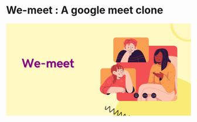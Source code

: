 # We-meet : A google meet clone

[![banner-We-meet](face.png)](https://www.canva.com/design/DAFE28aNZE4/RvAHFSh-g6LQacmx4W7uEA/edit?utm_content=DAFE28aNZE4&utm_campaign=designshare&utm_medium=link2&utm_source=sharebutton)